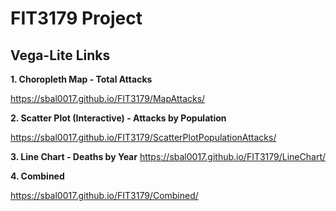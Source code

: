 # FIT3179 Project

<h2>Vega-Lite Links</h2>

<b>1. Choropleth Map - Total Attacks</b>

https://sbal0017.github.io/FIT3179/MapAttacks/


<b>2. Scatter Plot (Interactive) - Attacks by Population</b>

https://sbal0017.github.io/FIT3179/ScatterPlotPopulationAttacks/


<b>3. Line Chart - Deaths by Year</b>
https://sbal0017.github.io/FIT3179/LineChart/


<b>4. Combined</b>

https://sbal0017.github.io/FIT3179/Combined/
